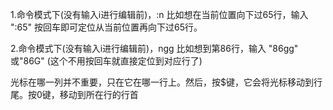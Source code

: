1.命令模式下(没有输入i进行编辑前)，:n 比如想在当前位置向下过65行，输入 ":65" 按回车即可定位从当前位置再向下过65行。

2.命令模式下(没有输入i进行编辑前)，ngg 比如想到第86行，输入 "86gg" 或"86G" (这个不用按回车就直接定位到对应行了)

光标在哪一列并不重要，只在它在哪一行上。然后，按$键，它会将光标移动到行尾。按0键，移动到所在行的行首


